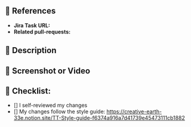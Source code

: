 ## :pushpin: References

- **Jira Task URL:**
- **Related pull-requests:**

## :blue_book: Description

## :movie_camera: Screenshot or Video

## :cake: Checklist:

- [] I self-reviewed my changes
- [] My changes follow the style guide: https://creative-earth-33e.notion.site/TT-Style-guide-f6374a916a7d41739e45473111cb1882

